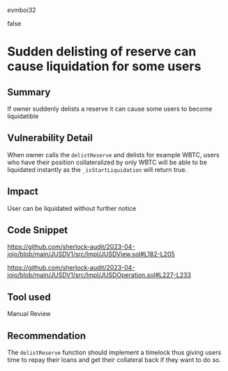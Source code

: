 evmboi32

false

# Sudden delisting of reserve can cause liquidation for some users

## Summary
If owner suddenly delists a reserve it can cause some users to become liquidatible
## Vulnerability Detail
When owner calls the ```delistReserve``` and delists for example WBTC, users who have their position collateralized by only WBTC will be able to be liquidated instantly as the ```_isStartLiquidation``` will return true.
## Impact
User can be liquidated without further notice
## Code Snippet
https://github.com/sherlock-audit/2023-04-jojo/blob/main/JUSDV1/src/Impl/JUSDView.sol#L182-L205

https://github.com/sherlock-audit/2023-04-jojo/blob/main/JUSDV1/src/Impl/JUSDOperation.sol#L227-L233
## Tool used

Manual Review

## Recommendation
The ```delistReserve``` function should implement a timelock thus giving users time to repay their loans and get their collateral back if they want to do so.